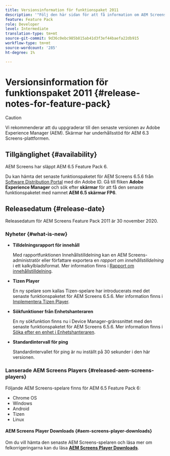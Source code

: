 ```yaml
---
title: Versionsinformation för funktionspaket 2011
description: '"Följ den här sidan för att få information om AEM Screens Feature Pack 2011 släppt den 30 november 2020."'
feature: Feature Pack
role: Developer
level: Intermediate
translation-type: tm+mt
source-git-commit: 9d36c0ebc985b815ab41d3f3ef44baefa22db915
workflow-type: tm+mt
source-wordcount: '285'
ht-degree: 1%

---
```



# Versionsinformation för funktionspaket 2011 {#release-notes-for-feature-pack}

>[!CAUTION]
>Vi rekommenderar att du uppgraderar till den senaste versionen av Adobe Experience Manager (AEM). Skärmar har underhållsstöd för AEM 6.3 Screens-plattformen.

## Tillgänglighet {#availability}

AEM Screens har släppt AEM 6.5 Feature Pack 6.

Du kan hämta det senaste funktionspaketet för AEM Screens 6.5.6 från [Software Distribution Portal](https://experience.adobe.com/#/downloads/content/software-distribution/en/aem.html) med din Adobe ID. Gå till fliken **Adobe Experience Manager** och sök efter **skärmar** för att få den senaste funktionspaketet med namnet **AEM 6.5 skärmar FP6**.

## Releasedatum {#release-date}

Releasedatum för AEM Screens Feature Pack 2011 är 30 november 2020.

### Nyheter {#what-is-new}

* **Tilldelningsrapport för innehåll**

   Med rapportfunktionen Innehållstilldelning kan en AEM Screens-administratör eller författare exportera en *rapport om innehållstilldelning* i ett kalkylbladsformat.
Mer information finns i [Rapport om innehållstilldelning](/help/user-guide/content-assignment-report.md).


* **Tizen Player**

   En ny spelare som kallas Tizen-spelare har introducerats med det senaste funktionspaketet för AEM Screens 6.5.6.
Mer information finns i [Implementera Tizen Player](/help/user-guide/tizen-player.md).

* **Sökfunktioner från Enhetshanteraren**

   En ny sökfunktion finns nu i Device Manager-gränssnittet med den senaste funktionspaketet för AEM Screens 6.5.6.
Mer information finns i [Söka efter en enhet i Enhetshanteraren](/help/user-guide/device-registration.md#search-device).

* **Standardintervall för ping**

   Standardintervallet för ping är nu inställt på 30 sekunder i den här versionen.

### Lanserade AEM Screens Players {#released-aem-screens-players}

Följande AEM Screens-spelare finns för AEM 6.5 Feature Pack 6:

* Chrome OS
* Windows
* Android
* Tizen
* Linux

#### AEM Screens Player Downloads {#aem-screens-player-downloads}

Om du vill hämta den senaste AEM Screens-spelaren och läsa mer om felkorrigeringarna kan du läsa **[AEM Screens Player Downloads](https://download.macromedia.com/screens/index.html)**.
